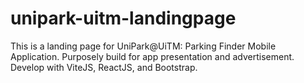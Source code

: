 # unipark-uitm-landingpage
This is a landing page for UniPark@UiTM: Parking Finder Mobile Application. Purposely build for app presentation and advertisement. Develop with ViteJS, ReactJS, and Bootstrap.

